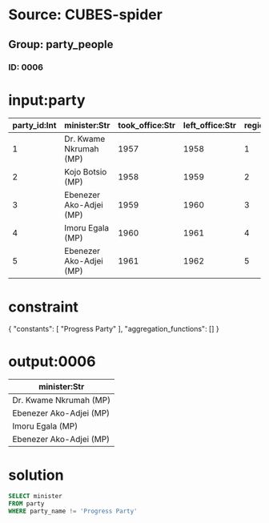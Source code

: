 # Source: CUBES-spider
## Group: party_people
### ID: 0006

# input:party

| party_id:Int | minister:Str | took_office:Str | left_office:Str | region_id:Int | party_name:Str |
|---|---|---|---|---|---|
| 1 | Dr. Kwame Nkrumah (MP) | 1957 | 1958 | 1 | Convention Peoples Party |
| 2 | Kojo Botsio (MP) | 1958 | 1959 | 2 | Progress Party |
| 3 | Ebenezer Ako-Adjei (MP) | 1959 | 1960 | 3 | 3 |
| 4 | Imoru Egala (MP) | 1960 | 1961 | 4 | Convention Union Party |
| 5 | Ebenezer Ako-Adjei (MP) | 1961 | 1962 | 5 | Sinefine Party |

# constraint

{
  "constants": [
    "Progress Party"
  ],
  "aggregation_functions": []
}

# output:0006

| minister:Str |
|---|
| Dr. Kwame Nkrumah (MP) |
| Ebenezer Ako-Adjei (MP) |
| Imoru Egala (MP) |
| Ebenezer Ako-Adjei (MP) |

# solution

```sql
SELECT minister
FROM party
WHERE party_name != 'Progress Party'
```
